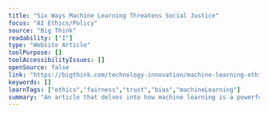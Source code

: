 ```yaml
---
title: "Six Ways Machine Learning Threatens Social Justice"
focus: "AI Ethics/Policy"
source: "Big Think"
readability: ["I"]
type: "Website Article"
toolPurpose: []
toolAccessibilityIssues: []
openSource: false
link: "https://bigthink.com/technology-innovation/machine-learning-ethics"
keywords: []
learnTags: ["ethics","fairness","trust","bias","machineLearning"]
summary: "An article that delves into how machine learning is a powerful and imperfect tool that should not go unmonitored. "
---
```


